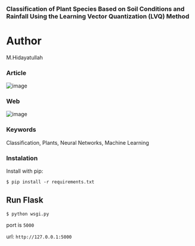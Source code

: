 ### Classification of Plant Species Based on Soil Conditions and Rainfall Using the Learning Vector Quantization (LVQ) Method
# Author

M.Hidayatullah

### Article
![image](https://github.com/M-Hidayatullah/Classification-of-Plant-Species-Based-on-Soil-Conditions-and-Rainfall-Using-the-LVQ/assets/56921742/1b81d8b5-8eff-47d3-927d-1ec0e6ff2fb2)

### Web
![image](https://github.com/M-Hidayatullah/Classification-of-Plant-Species-Based-on-Soil-Conditions-and-Rainfall-Using-the-LVQ/assets/56921742/afab27ba-7684-40aa-a8f0-fbf075fbc175)


### Keywords
Classification, Plants, Neural Networks, Machine Learning

### Instalation

Install with pip:

```
$ pip install -r requirements.txt
```

## Run Flask
```
$ python wsgi.py
```
 port is `5000`

url:  `http://127.0.0.1:5000`
